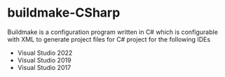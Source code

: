 # buildmake-CSharp
Buildmake is a configuration program written in C# which is configurable with XML to generate project files for C# project for the following IDEs

- Visual Studio 2022
- Visual Studio 2019
- Visual Studio 2017
